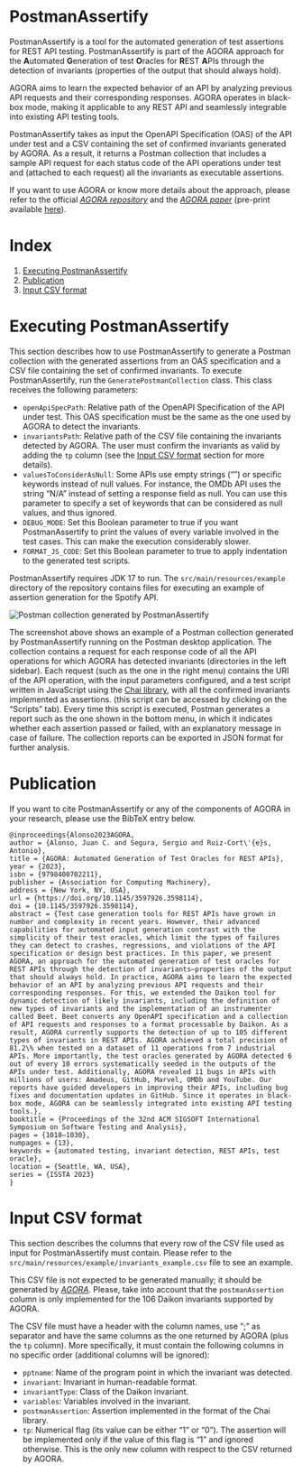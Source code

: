 # PostmanAssertify

PostmanAssertify is a tool for the automated generation of test assertions for REST API testing. PostmanAssertify is part of the AGORA approach for the **A**utomated **G**eneration of test **O**racles for **R**EST **A**PIs through the detection of invariants (properties of the output that should always hold).

AGORA aims to learn the expected behavior of an API by analyzing previous API requests and their corresponding responses. AGORA operates in black-box mode, making it applicable to any REST API and seamlessly integrable into existing API testing tools.

PostmanAssertify takes as input the OpenAPI Specification (OAS) of the API under test and a CSV containing the set of confirmed invariants generated by AGORA. As a result, it returns a Postman collection that includes a sample API request for each status code of the API operations under test and (attached to each request) all the invariants as executable assertions.

If you want to use AGORA or know more details about the approach, please refer to the official [*AGORA repository*](https://github.com/isa-group/Beet) and the [*AGORA paper*](https://dl.acm.org/doi/10.1145/3597926.3598114)  (pre-print available [here](https://www.javalenzuela.com/publication/2023_issta_agora/2023_issta_agora.pdf)).



# Index

1. [Executing PostmanAssertify](#executing-postmanassertify)
2. [Publication](#publication)
3. [Input CSV format](#input-csv-format)

# Executing PostmanAssertify

This section describes how to use PostmanAssertify to generate a Postman collection with the generated assertions from an OAS specification and a CSV file containing the set of confirmed invariants. To execute PostmanAssertify, run the `GeneratePostmanCollection` class. This class receives the following parameters:
- `openApiSpecPath`: Relative path of the OpenAPI Specification of the API under test. This OAS specification must be the same as the one used by AGORA to detect the invariants.
- `invariantsPath`: Relative path of the CSV file containing the invariants detected by AGORA. The user must confirm the invariants as valid by adding the `tp` column (see the [Input CSV format](#input-csv-format) section for more details).
- `valuesToConsiderAsNull`: Some APIs use empty strings (“”) or specific keywords instead of null values. For instance, the OMDb API uses the string “N/A” instead of setting a response field as null. You can use this parameter to specify a set of keywords that can be considered as null values, and thus ignored.
- `DEBUG_MODE`: Set this Boolean parameter to true if you want PostmanAssertify to print the values of every variable involved in the test cases. This can make the execution considerably slower.
- `FORMAT_JS_CODE`: Set this Boolean parameter to true to apply indentation to the generated test scripts.

PostmanAssertify requires JDK 17 to run. The `src/main/resources/example` directory of the repository contains files for executing an example of assertion generation for the Spotify API.

![Postman collection generated by PostmanAssertify](https://github.com/user-attachments/assets/b38f6c36-3a91-4820-942f-7c144a9aac36)

The screenshot above shows an example of a Postman collection generated by PostmanAssertify running on the Postman desktop application. The collection contains a request for each response code of all the API operations for which AGORA has detected invariants (directories in the left sidebar). Each request (such as the one in the right menu) contains the URI of the API operation, with the input parameters configured, and a test script written in JavaScript using the [Chai library](https://www.chaijs.com), with all the confirmed invariants implemented as assertions. (this script can be accessed by clicking on the “Scripts” tab). Every time this script is executed, Postman generates a report such as the one shown in the bottom menu, in which it indicates whether each assertion passed or failed, with an explanatory message in case of failure. The collection reports can be exported in JSON format for further analysis.

# Publication

If you want to cite PostmanAssertify or any of the components of AGORA in your research, please use the BibTeX entry below.

```
@inproceedings{Alonso2023AGORA,
author = {Alonso, Juan C. and Segura, Sergio and Ruiz-Cort\'{e}s, Antonio},
title = {AGORA: Automated Generation of Test Oracles for REST APIs},
year = {2023},
isbn = {9798400702211},
publisher = {Association for Computing Machinery},
address = {New York, NY, USA},
url = {https://doi.org/10.1145/3597926.3598114},
doi = {10.1145/3597926.3598114},
abstract = {Test case generation tools for REST APIs have grown in number and complexity in recent years. However, their advanced capabilities for automated input generation contrast with the simplicity of their test oracles, which limit the types of failures they can detect to crashes, regressions, and violations of the API specification or design best practices. In this paper, we present AGORA, an approach for the automated generation of test oracles for REST APIs through the detection of invariants—properties of the output that should always hold. In practice, AGORA aims to learn the expected behavior of an API by analyzing previous API requests and their corresponding responses. For this, we extended the Daikon tool for dynamic detection of likely invariants, including the definition of new types of invariants and the implementation of an instrumenter called Beet. Beet converts any OpenAPI specification and a collection of API requests and responses to a format processable by Daikon. As a result, AGORA currently supports the detection of up to 105 different types of invariants in REST APIs. AGORA achieved a total precision of 81.2\% when tested on a dataset of 11 operations from 7 industrial APIs. More importantly, the test oracles generated by AGORA detected 6 out of every 10 errors systematically seeded in the outputs of the APIs under test. Additionally, AGORA revealed 11 bugs in APIs with millions of users: Amadeus, GitHub, Marvel, OMDb and YouTube. Our reports have guided developers in improving their APIs, including bug fixes and documentation updates in GitHub. Since it operates in black-box mode, AGORA can be seamlessly integrated into existing API testing tools.},
booktitle = {Proceedings of the 32nd ACM SIGSOFT International Symposium on Software Testing and Analysis},
pages = {1018–1030},
numpages = {13},
keywords = {automated testing, invariant detection, REST APIs, test oracle},
location = {Seattle, WA, USA},
series = {ISSTA 2023}
}
```

# Input CSV format

This section describes the columns that every row of the CSV file used as input for PostmanAssertify must contain. Please refer to the `src/main/resources/example/invariants_example.csv` file to see an example.

This CSV file is not expected to be generated manually; it should be generated by [*AGORA*](https://github.com/isa-group/Beet). Please, take into account that the `postmanAssertion` column is only implemented for the 106 Daikon invariants supported by AGORA.

The CSV file must have a header with the column names, use “;” as separator and have the same columns as the one returned by AGORA (plus the `tp` column). More specifically, it must contain the following columns in no specific order (additional columns will be ignored):
- `pptname`: Name of the program point in which the invariant was detected.
- `invariant`: Invariant in human-readable format.
- `invariantType`: Class of the Daikon invariant.
- `variables`: Variables involved in the invariant.
- `postmanAssertion`: Assertion implemented in the format of the Chai library.
- `tp`: Numerical flag (its value can be either “1” or “0”). The assertion will be implemented only if the value of this flag is “1” and ignored otherwise. This is the only new column with respect to the CSV returned by AGORA.
